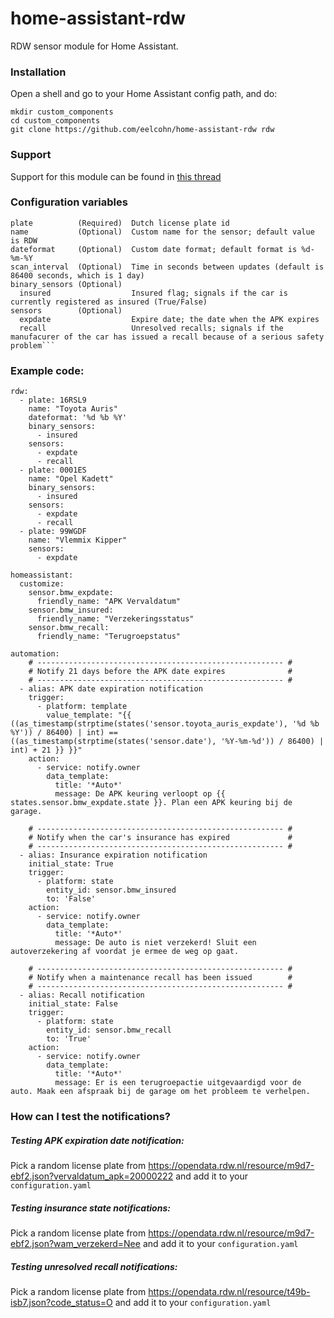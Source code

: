 # home-assistant-rdw
RDW sensor module for Home Assistant.

### Installation
Open a shell and go to your Home Assistant config path, and do:
```
mkdir custom_components
cd custom_components
git clone https://github.com/eelcohn/home-assistant-rdw rdw
```

### Support
Support for this module can be found in [this thread](https://community.home-assistant.io/t/custom-sensor-for-dutch-license-plate-checks-apk-check/94427)

### Configuration variables
```
plate          (Required)  Dutch license plate id
name           (Optional)  Custom name for the sensor; default value is RDW
dateformat     (Optional)  Custom date format; default format is %d-%m-%Y
scan_interval  (Optional)  Time in seconds between updates (default is 86400 seconds, which is 1 day)
binary_sensors (Optional)
  insured                  Insured flag; signals if the car is currently registered as insured (True/False)
sensors        (Optional)
  expdate                  Expire date; the date when the APK expires
  recall                   Unresolved recalls; signals if the manufacurer of the car has issued a recall because of a serious safety problem```
```

### Example code:
```
rdw:
  - plate: 16RSL9
    name: "Toyota Auris"
    dateformat: '%d %b %Y'
    binary_sensors:
      - insured
    sensors:
      - expdate
      - recall
  - plate: 0001ES
    name: "Opel Kadett"
    binary_sensors:
      - insured
    sensors:
      - expdate
      - recall
  - plate: 99WGDF
    name: "Vlemmix Kipper"
    sensors:
      - expdate

homeassistant:
  customize:
    sensor.bmw_expdate:
      friendly_name: "APK Vervaldatum"
    sensor.bmw_insured:
      friendly_name: "Verzekeringsstatus"
    sensor.bmw_recall:
      friendly_name: "Terugroepstatus"

automation:
    # ------------------------------------------------------- #
    # Notify 21 days before the APK date expires              #
    # ------------------------------------------------------- #
  - alias: APK date expiration notification
    trigger:
      - platform: template
        value_template: "{{ ((as_timestamp(strptime(states('sensor.toyota_auris_expdate'), '%d %b %Y')) / 86400) | int) == ((as_timestamp(strptime(states('sensor.date'), '%Y-%m-%d')) / 86400) | int) + 21 }} }}"
    action:
      - service: notify.owner
        data_template:
          title: '*Auto*'
          message: De APK keuring verloopt op {{ states.sensor.bmw_expdate.state }}. Plan een APK keuring bij de garage.

    # ------------------------------------------------------- #
    # Notify when the car's insurance has expired             #
    # ------------------------------------------------------- #
  - alias: Insurance expiration notification
    initial_state: True
    trigger:
      - platform: state
        entity_id: sensor.bmw_insured
        to: 'False'
    action:
      - service: notify.owner
        data_template:
          title: '*Auto*'
          message: De auto is niet verzekerd! Sluit een autoverzekering af voordat je ermee de weg op gaat.

    # ------------------------------------------------------- #
    # Notify when a maintenance recall has been issued        #
    # ------------------------------------------------------- #
  - alias: Recall notification
    initial_state: False
    trigger:
      - platform: state
        entity_id: sensor.bmw_recall
        to: 'True'
    action:
      - service: notify.owner
        data_template:
          title: '*Auto*'
          message: Er is een terugroepactie uitgevaardigd voor de auto. Maak een afspraak bij de garage om het probleem te verhelpen.

```
### How can I test the notifications?
##### Testing APK expiration date notification:
Pick a random license plate from https://opendata.rdw.nl/resource/m9d7-ebf2.json?vervaldatum_apk=20000222 and add it to your `configuration.yaml`
##### Testing insurance state notifications:
Pick a random license plate from https://opendata.rdw.nl/resource/m9d7-ebf2.json?wam_verzekerd=Nee and add it to your `configuration.yaml`
##### Testing unresolved recall notifications:
Pick a random license plate from https://opendata.rdw.nl/resource/t49b-isb7.json?code_status=O and add it to your `configuration.yaml`


